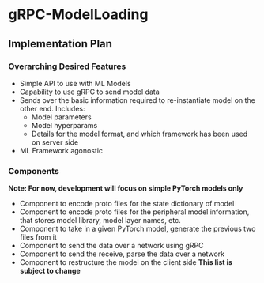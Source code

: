 # gRPC-ModelLoading
## Implementation Plan
### Overarching Desired Features 
- Simple API to use with ML Models
- Capability to use gRPC to send model data
- Sends over the basic information required to re-instantiate model on the other end. Includes:
    - Model parameters
    - Model hyperparams
    - Details for the model format, and which framework has been used on server side
- ML Framework agonostic
### Components 
**Note: For now, development will focus on simple PyTorch models only**
- Component to encode proto files for the state dictionary of model 
- Component to encode proto files for the peripheral model information, that stores model library, model layer names, etc.
- Component to take in a given PyTorch model, generate the previous two files from it 
- Component to send the data over a network using gRPC 
- Component to send the receive, parse the data over a network
- Component to restructure the model on the client side 
**This list is subject to change**
